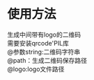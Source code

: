 使用方法
==================  
生成中间带有logo的二维码  
     需要安装qrcode'PIL库  
     @参数string:二维码字符串  
     @path：生成二维码保存路径  
     @logo:logo文件路径
